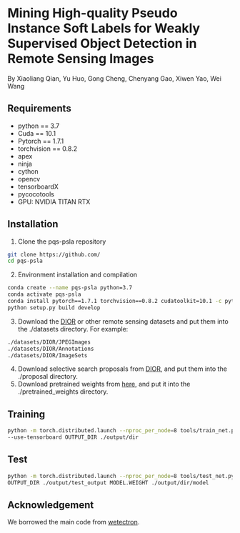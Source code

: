 # Mining High-quality Pseudo Instance Soft Labels for Weakly Supervised Object Detection in Remote Sensing Images
By Xiaoliang Qian, Yu Huo, Gong Cheng, Chenyang Gao, Xiwen Yao, Wei Wang

## Requirements
* python == 3.7 <br>
* Cuda == 10.1 <br>
* Pytorch == 1.7.1 <br>
* torchvision == 0.8.2 <br>
* apex <br>
* ninja <br>
* cython <br>
* opencv <br>
* tensorboardX <br>
* pycocotools <br>
* GPU: NVIDIA TITAN RTX
## Installation
1. Clone the pqs-psla repository
```bash
git clone https://github.com/
cd pqs-psla
```
2. Environment installation and compilation
```bash
conda create --name pqs-psla python=3.7
conda activate pqs-psla
conda install pytorch==1.7.1 torchvision==0.8.2 cudatoolkit=10.1 -c pytorch
python setup.py build develop
```
3. Download the [DIOR](https://drive.google.com/drive/folders/1UdlgHk49iu6WpcJ5467iT-UqNPpx__CC) or other remote sensing datasets and put them into the ./datasets directory. For example:
```bash
./datasets/DIOR/JPEGImages
./datasets/DIOR/Annotations
./datasets/DIOR/ImageSets
```
4. Download selective search proposals from [DIOR](https://drive.google.com/drive/folders/1zWgPJhu2XOpRhUYjFB0Qv2dJ-PE01aLq?usp=sharing), and put them into the ./proposal directory.
5. Download pretrained weights from [here](https://drive.google.com/drive/folders/19siwLoC_mcLhLiJ-ACNUbgGCrhGLBY9C?usp=sharing), and put it into the ./pretrained_weights directory.
## Training
```bash
python -m torch.distributed.launch --nproc_per_node=8 tools/train_net.py --config-file "configs/voc/V_16_voc07.yaml" \
--use-tensorboard OUTPUT_DIR ./output/dir
```
## Test
```bash
python -m torch.distributed.launch --nproc_per_node=8 tools/test_net.py --config-file "configs/voc/V_16_voc07.yaml" TEST.IMS_PER_BATCH 8 \
OUTPUT_DIR ./output/test_output MODEL.WEIGHT ./output/dir/model
```
## Acknowledgement
We borrowed the main code from [wetectron](https://github.com/NVlabs/wetectron).
